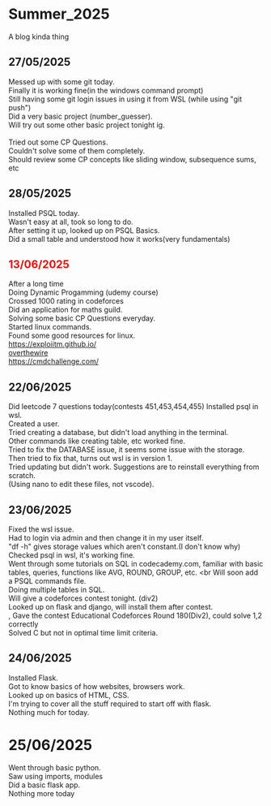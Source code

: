 # Summer_2025
A blog kinda thing

## 27/05/2025
Messed up with some git today.<br>
Finally it is working fine(in the windows command prompt)<br>
Still having some git login issues in using it from WSL (while using "git push")<br>
Did a very basic project (number_guesser).<br>
Will try out some other basic project tonight ig.<br>
<br>
Tried out some CP Questions.<br>
Couldn't solve some of them completely.<br>
Should review some CP concepts like sliding window, subsequence sums, etc<br>


## 28/05/2025
Installed PSQL today.<br>
Wasn't easy at all, took so long to do.<br>
After setting it up, looked up on PSQL Basics.<br>
Did a small table and understood how it works(very fundamentals)<br>

## <font color="red">13/06/2025</font>
After a long time <br>
Doing Dynamic Progamming (udemy course) <br>
Crossed 1000 rating in codeforces <br>
Did an application for maths guild. <br>
Solving some basic CP Questions everyday. <br>
Started linux commands. <br>
Found some good resources for linux. <br>
https://exploiitm.github.io/ <br>
[overthewire](https://overthewire.org/wargames) <br>
https://cmdchallenge.com/ <br>

## 22/06/2025 <br>
Did leetcode 7 questions today(contests 451,453,454,455)
Installed psql in wsl. <br>
Created a user.<br>
Tried creating a database, but didn't load anything in the terminal. <br>
Other commands like creating table, etc worked fine.<br>
Tried to fix the DATABASE issue, it seems some issue with the storage.<br>
Then tried to fix that, turns out wsl is in version 1.<br>
Tried updating but didn't work. Suggestions are to reinstall everything from scratch.<br>
(Using nano to edit these files, not vscode).

## 23/06/2025 <br>
Fixed the wsl issue.<br>
Had to login via admin and then change it in my user itself.<br>
"df -h" gives storage values which aren't constant.(I don't know why) <br>
Checked psql in wsl, it's working fine.<br>
Went through some tutorials on SQL in codecademy.com, familiar with basic tables, queries, functions like AVG, ROUND, GROUP, etc. <br
Will soon add a PSQL commands file. <br>
Doing multiple tables in SQL. <br>
Will give a codeforces contest tonight. (div2) <br>
Looked up on flask and django, will install them after contest.<br>, 
Gave the contest Educational Codeforces Round 180(Div2), could solve 1,2 correctly<br>
Solved C but not in optimal time limit criteria.<br>

## 24/06/2025 <br>
Installed Flask. <br>
Got to know basics of how websites, browsers work. <br>
Looked up on basics of HTML, CSS. <br>
I'm trying to cover all the stuff required to start off with flask.<br>
Nothing much for today.<br>

# 25/06/2025 <br>
Went through basic python. <br>
Saw using imports, modules <br>
Did a basic flask app.<br>
Nothing more today<br>

